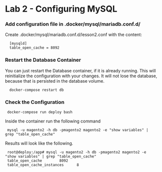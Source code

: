 # Lab 2 - Configuring MySQL

### Add configuration file in  .docker/mysql/mariadb.conf.d/

Create .docker/mysql/mariadb.conf.d/lesson2.conf with the content:

      [mysqld]
      table_open_cache = 8092
      
      
### Restart the Database Container
You can just restart the Database container, if it is already running. This will reinitialize the configuration with your changes. It will not lose the database, because that is persisted in the database volume.

      docker-compose restart db



### Check the Configuration

     docker-compose run deploy bash
     
Inside the container run the following command

     mysql -u magento2 -h db -pmagento2 magento2 -e "show variables" | grep "table_open_cache"

Results will look like the following.

     root@deploy:/app# mysql -u magento2 -h db -pmagento2 magento2 -e "show variables" | grep "table_open_cache"
     table_open_cache        8092
     table_open_cache_instances      8



     